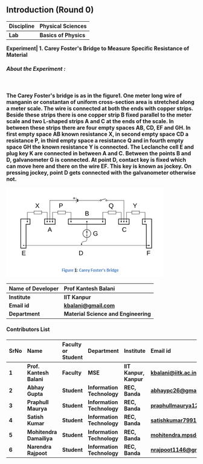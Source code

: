 ## Introduction (Round 0)


<b>Discipline | <b>Physical Sciences
:--|:--|
<b> Lab | <b> Basics of Physics

<b> Experiment|     <b> 1. Carey Foster's Bridge to Measure Specific Resistance of Material

<h5> About the Experiment : </h5> <br>

The Carey Foster's bridge is as in the figure1. One meter long wire of manganin or constantan of uniform cross-section area is stretched along a meter scale. The wire is connected at both the ends with copper strips. Beside these strips there is one copper strip B fixed parallel to the meter scale and two L-shaped strips A and C at the ends of the scale. In between these strips there are four empty spaces AB, CD, EF and GH. In first empty space AB known resistance X, in second empty space CD a resistance P, in third empty space a resistance Q and in fourth empty space GH the known resistance Y is connected. The Leclanche cell E and plug key K are connected in between A and C. Between the points B and D, galvanometer G is connected. At point D, contact key is fixed which can move here and there on the wire EF. This key is known as jockey. On pressing jockey, point D gets connected with the galvanometer otherwise not.

<img src="experiment/images/fig1.PNG">

<b>Name of Developer | <b> Prof Kantesh Balani
:--|:--|
<b> Institute | <b> IIT Kanpur
<b> Email id|     <b> kbalani@gmail.com
<b> Department | Material Science and Engineering

#### Contributors List

SrNo | Name | Faculty or Student | Department| Institute | Email id
:--|:--|:--|:--|:--|:--|
1 | Prof. Kantesh Balani | Faculty | MSE | IIT Kanpur, Kanpur | kbalani@iitk.ac.in
2 | Abhay Gupta | Student | Information Technology | REC, Banda |abhaypc26@gmail.com
3 | Praphull Maurya | Student | Information Technology | REC, Banda |praphullmaurya123@gmail.com
4 | Satish Kumar | Student | Information Technology | REC, Banda |satishkumar7991@gmail.com
5 | Mohitendra Damailiya | Student | Information Technology | REC, Banda |mohitendra.mpsd@gmail.com
6 | Narendra Rajpoot | Student | Information Technology | REC, Banda |nrajpoot1146@gmail.com

